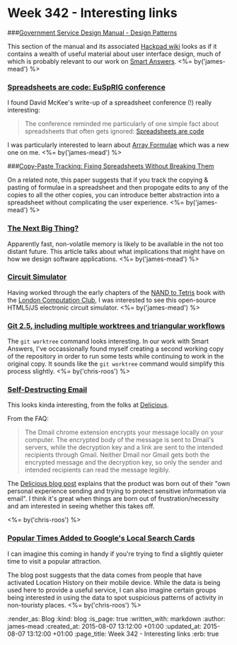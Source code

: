 Week 342 - Interesting links
============================

###[Government Service Design Manual - Design Patterns](https://www.gov.uk/service-manual/user-centred-design/resources/patterns/index.html)

This section of the manual and its associated [Hackpad wiki][] looks as if it contains a wealth of useful material about user interface design, much of which is probably relevant to our work on [Smart Answers][]. <%= by('james-mead') %>

[Hackpad wiki]: https://designpatterns.hackpad.com/List-of-design-patterns-0eUk1OdHvql
[Smart Answers]: https://github.com/alphagov/smart-answers


### [Spreadsheets are code: EuSpRIG conference](https://blog.scraperwiki.com/2015/07/eusprig/)

I found David McKee's write-up of a spreadsheet conference (!) really interesting:

> The conference reminded me particularly of one simple fact about spreadsheets that often gets ignored: [Spreadsheets are code](http://www.slideshare.net/Felienne/spreadsheets-are-code-online)

I was particularly interested to learn about [Array Formulae](https://support.google.com/docs/answer/3093275?hl=en) which was a new one on me. <%= by('james-mead') %>


###[Copy-Paste Tracking: Fixing Spreadsheets Without Breaking Them](http://homepages.cwi.nl/~storm/publications/iclc2015.pdf)

On a related note, this paper suggests that if you track the copying & pasting of formulae in a spreadsheet and then propogate edits to any of the copies to all the other copies, you can introduce better abstraction into a spreadsheet without complicating the user experience. <%= by('james-mead') %>


### [The Next Big Thing?](http://www.davefarley.net/?p=254)

Apparently fast, non-volatile memory is likely to be available in the not too distant future. This article talks about what implications that might have on how we design software applications. <%= by('james-mead') %>


### [Circuit Simulator](http://lushprojects.com/circuitjs/)

Having worked through the early chapters of the [NAND to Tetris][] book with the [London Computation Club][], I was interested to see this open-source HTML5/JS electronic circuit simulator. <%= by('james-mead') %>

[NAND to Tetris]: http://www.nand2tetris.org/
[London Computation Club]: http://london.computation.club


### [Git 2.5, including multiple worktrees and triangular workflows](https://github.com/blog/2042-git-2-5-including-multiple-worktrees-and-triangular-workflows)

The `git worktree` command looks interesting. In our work with Smart Answers, I've occassionally found myself creating a second working copy of the repository in order to run some tests while continuing to work in the original copy. It sounds like the `git worktree` command would simplify this process slightly. <%= by('chris-roos') %>


### [Self-Destructing Email](http://mail.delicious.com/)

This looks kinda interesting, from the folks at [Delicious][].

From the FAQ:

> The Dmail chrome extension encrypts your message locally on your computer. The encrypted body of the message is sent to Dmail's servers, while the decryption key and a link are sent to the intended recipients through Gmail. Neither Dmail nor Gmail gets both the encrypted message and the decryption key, so only the sender and intended recipients can read the message legibly.

The [Delicious blog post][dmail-blog-post] explains that the product was born out of their "own personal experience sending and trying to protect sensitive information via email". I think it's great when things are born out of frustration/necessity and am interested in seeing whether this takes off.

<%= by('chris-roos') %>

[Delicious]: https://delicious.com/
[dmail-blog-post]: http://blog.delicious.com/2015/07/whats-new-with-delicious/


### [Popular Times Added to Google's Local Search Cards](http://googlesystem.blogspot.co.uk/2015/07/popular-times-added-to-googles-local.html)

I can imagine this coming in handy if you're trying to find a slightly quieter time to visit a popular attraction.

The blog post suggests that the data comes from people that have activated Location History on their mobile device. While the data is being used here to provide a useful service, I can also imagine certain groups being interested in using the data to spot suspicious patterns of activity in non-touristy places. <%= by('chris-roos') %>


:render_as: Blog
:kind: blog
:is_page: true
:written_with: markdown
:author: james-mead
:created_at: 2015-08-07 13:12:00 +01:00
:updated_at: 2015-08-07 13:12:00 +01:00
:page_title: Week 342 - Interesting links
:erb: true
